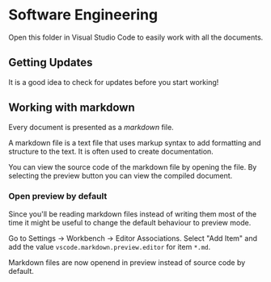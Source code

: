 # Software Engineering

Open this folder in Visual Studio Code to easily work with all the documents.

## Getting Updates

It is a good idea to check for updates before you start working!

## Working with markdown

Every document is presented as a _markdown_ file.

A markdown file is a text file that uses markup syntax to add formatting and structure to the text. It is often used to create documentation.

You can view the source code of the markdown file by opening the file. By selecting the preview button you can view the compiled document.

### Open preview by default

Since you'll be reading markdown files instead of writing them most of the time it might be useful to change the default behaviour to preview mode.

Go to Settings -> Workbench -> Editor Associations. Select "Add Item" and add the value `vscode.markdown.preview.editor` for item `*.md`. 

Markdown files are now openend in preview instead of source code by default.